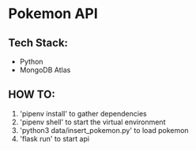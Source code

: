 # Pokemon API


## Tech Stack:
- Python
- MongoDB Atlas


## HOW TO:
1. 'pipenv install' to gather dependencies
2. 'pipenv shell' to start the virtual environment
3. 'python3 data/insert_pokemon.py' to load pokemon
4. 'flask run' to start api